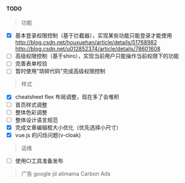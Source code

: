 #### TODO

> 功能
- [x] 基本登录权限控制（基于拦截器），实现某些功能只能登录才能使用
http://blog.csdn.net/houxuehan/article/details/51768982
http://blog.csdn.net/u012852374/article/details/78601608
- [ ] 高级权限控制（基于shiro），实现当前用户只能操作当前权限下的功能
- [ ] 完善表单校验
- [ ] 暂时使用"琐碎代码"完成高级权限控制

> 样式
- [x] cheatsheet flex 布局调整，现在多了会堆积
- [ ] 首页样式调整
- [ ] 整体色彩调整
- [ ] 整体设计语言规范
- [x] 完成文章编辑框大小优化（优先选择小尺寸）
- [x] vue.js 的闪烁问题(v-cloak)

> 运维
- [ ] 使用CI工具准备发布

> 广告
google
jd
alimama
Carbon Ads
